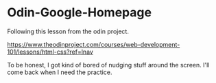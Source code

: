 # Odin-Google-Homepage

Following this lesson from the odin project.

https://www.theodinproject.com/courses/web-development-101/lessons/html-css?ref=lnav

To be honest, I got kind of bored of nudging stuff around the screen.  I'll come back when I need the practice.
